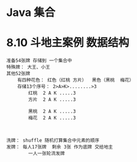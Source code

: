 # Java 集合



    
# 8.10  斗地主案例  数据结构

    准备54张牌 存储到 一个集合中
    特殊牌： 大王、小王
    其他52张牌
        有四种花色： 红色（红桃 方片）  黑色（黑桃  梅花）
        存储13个序号： 2>A>K>........>3
            红桃  2 A K .....3
            方片  2 A K .....3
            
            黑桃  2 A K .....3
            梅花  2 A K .....3
    


    洗牌： shuffle 随机打算集合中元素的顺序
    发牌： 每人17张牌  剩余 3张 作为底牌 交给地主
            一人一张轮流发牌